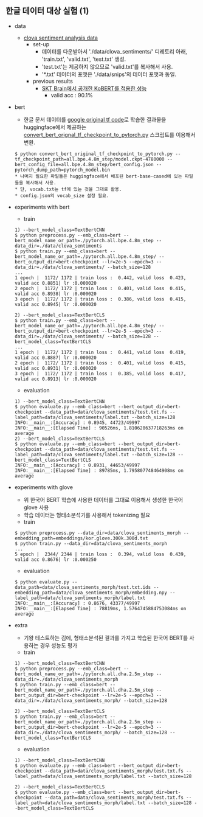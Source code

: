 ## 한글 데이터 대상 실험 (1)

- data
  - [clova sentiment analysis data](https://github.com/e9t/nsmc)
    - set-up
      - 데이터를 다운받아서 './data/clova_sentiments/' 디레토리 아래, 'train.txt', 'valid.txt', 'test.txt' 생성.
      - 'test.txt'는 제공하지 않으므로 'valid.txt'를 복사해서 사용.
      - '*.txt' 데이터의 포맷은 './data/snips'의 데이터 포맷과 동일.
    - previous results
      - [SKT Brain에서 공개한 KoBERT를 적용한 성능](https://github.com/SKTBrain/KoBERT#naver-sentiment-analysis)
        - valid acc : 90.1%

- bert
  - 한글 문서 데이터를 [google original tf code](https://github.com/google-research/bert)로 학습한 결과물을 huggingface에서 제공하는 [convert_bert_orignal_tf_checkpoint_to_pytorch.py](https://github.com/huggingface/transformers/blob/master/transformers/convert_bert_original_tf_checkpoint_to_pytorch.py) 스크립트를 이용해서 변환.
  ```
  $ python convert_bert_original_tf_checkpoint_to_pytorch.py --tf_checkpoint_path=all.bpe.4.8m_step/model.ckpt-4780000 --bert_config_file=all.bpe.4.8m_step/bert_config.json --pytorch_dump_path=pytorch_model.bin
  * 나머지 필요한 파일들은 huggingface에서 배포된 bert-base-cased에 있는 파일들을 복사해서 사용.
  * 단, vocab.txt는 tf에 있는 것을 그대로 활용.
  * config.json의 vocab_size 설정 필요.
  ```

- experiments with bert
  - train
  ```
  1) --bert_model_class=TextBertCNN
  $ python preprocess.py --emb_class=bert --bert_model_name_or_path=./pytorch.all.bpe.4.8m_step --data_dir=./data/clova_sentiments
  $ python train.py --emb_class=bert --bert_model_name_or_path=./pytorch.all.bpe.4.8m_step/ --bert_output_dir=bert-checkpoint --lr=2e-5 --epoch=3 --data_dir=./data/clova_sentiments/ --batch_size=128
  ...
  1 epoch |  1172/ 1172 | train loss :  0.442, valid loss  0.423, valid acc 0.8851| lr :0.000020
  2 epoch |  1172/ 1172 | train loss :  0.401, valid loss  0.415, valid acc 0.8938| lr :0.000020
  3 epoch |  1172/ 1172 | train loss :  0.386, valid loss  0.415, valid acc 0.8945| lr :0.000020

  2) --bert_model_class=TextBertCLS
  $ python train.py --emb_class=bert --bert_model_name_or_path=./pytorch.all.bpe.4.8m_step/ --bert_output_dir=bert-checkpoint --lr=2e-5 --epoch=3 --data_dir=./data/clova_sentiments/ --batch_size=128 --bert_model_class=TextBertCLS
  ...
  1 epoch |  1172/ 1172 | train loss :  0.441, valid loss  0.419, valid acc 0.8887| lr :0.000020
  2 epoch |  1172/ 1172 | train loss :  0.401, valid loss  0.415, valid acc 0.8931| lr :0.000020
  3 epoch |  1172/ 1172 | train loss :  0.385, valid loss  0.417, valid acc 0.8913| lr :0.000020
  ```
  - evaluation
  ```
  1) --bert_model_class=TextBertCNN
  $ python evaluate.py --emb_class=bert --bert_output_dir=bert-checkpoint --data_path=data/clova_sentiments/test.txt.fs --label_path=data/clova_sentiments/label.txt --batch_size=128
  INFO:__main__:[Accuracy] : 0.8945, 44723/49997
  INFO:__main__:[Elapsed Time] : 90526ms, 1.810628637718263ms on average
  2) --bert_model_class=TextBertCLS
  $ python evaluate.py --emb_class=bert --bert_output_dir=bert-checkpoint --data_path=data/clova_sentiments/test.txt.fs --label_path=data/clova_sentiments/label.txt --batch_size=128 --bert_model_class=TextBertCLS
  INFO:__main__:[Accuracy] : 0.8931, 44653/49997
  INFO:__main__:[Elapsed Time] : 89785ms, 1.795807748464908ms on average
  ```

- experiments with glove
  - 위 한국어 BERT 학습에 사용한 데이터를 그대로 이용해서 생성한 한국어 glove 사용
  - 학습 데이터는 형태소분석기를 사용해서 tokenizing 필요
  - train
  ```
  $ python preprocess.py --data_dir=data/clova_sentiments_morph --embedding_path=embeddings/kor.glove.300k.300d.txt
  $ python train.py --data_dir=data/clova_sentiments_morph
  ...
  5 epoch |  2344/ 2344 | train loss :  0.394, valid loss  0.439, valid acc 0.8676| lr :0.000250
  ```
  - evaluation
  ```
  $ python evaluate.py --data_path=data/clova_sentiments_morph/test.txt.ids --embedding_path=data/clova_sentiments_morph/embedding.npy --label_path=data/clova_sentiments_morph/label.txt
  INFO:__main__:[Accuracy] : 0.8676, 43377/49997
  INFO:__main__:[Elapsed Time] : 78819ms, 1.5764745884753084ms on average
  ```

- extra
  - 기왕 테스트하는 김에, 형태소분석된 결과를 가지고 학습된 한국어 BERT를 사용하는 경우 성능도 평가
  - train
  ```
  1) --bert_model_class=TextBertCNN
  $ python preprocess.py --emb_class=bert --bert_model_name_or_path=./pytorch.all.dha.2.5m_step --data_dir=./data/clova_sentiments_morph
  $ python train.py --emb_class=bert --bert_model_name_or_path=./pytorch.all.dha.2.5m_step --bert_output_dir=bert-checkpoint --lr=2e-5 --epoch=3 --data_dir=./data/clova_sentiments_morph/ --batch_size=128

  2) --bert_model_class=TextBertCLS
  $ python train.py --emb_class=bert --bert_model_name_or_path=./pytorch.all.dha.2.5m_step --bert_output_dir=bert-checkpoint --lr=2e-5 --epoch=3 --data_dir=./data/clova_sentiments_morph/ --batch_size=128 --bert_model_class=TextBertCLS

  ```
  - evaluation
  ```
  1) --bert_model_class=TextBertCNN
  $ python evaluate.py --emb_class=bert --bert_output_dir=bert-checkpoint --data_path=data/clova_sentiments_morph/test.txt.fs --label_path=data/clova_sentiments_morph/label.txt --batch_size=128

  2) --bert_model_class=TextBertCLS
  $ python evaluate.py --emb_class=bert --bert_output_dir=bert-checkpoint --data_path=data/clova_sentiments_morph/test.txt.fs --label_path=data/clova_sentiments_morph/label.txt --batch_size=128 --bert_model_class=TextBertCLS
  ```

